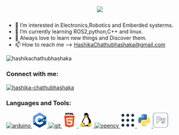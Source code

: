 <h1 align="center">
    <img src="https://readme-typing-svg.herokuapp.com/?font=Righteous&size=35&center=true&vCenter=true&width=500&height=70&duration=5000&lines=Hey!+👋;+I'm+Hashika+Chathubhashaka!;" />
</h1>

- 👀 I’m interested in Electronics,Robotics and Emberded systerms.
- 🌱 I’m currently learning ROS2,python,C++ and linux.
- 💞️ Always love to learn new things and Discover them.
- 📫 How to reach me  -->  HashikaChathubhashaka@gmail.com

<p align="left"> <img src="https://komarev.com/ghpvc/?username=hashikachathubhashaka&label=Profile%20views&color=0e75b6&style=flat" alt="hashikachathubhashaka" /> </p>


<h3 align="left">Connect with me:</h3>
<p align="left">
<a href="https://linkedin.com/in/hashika-chathubhashaka" target="blank"><img align="center" src="https://raw.githubusercontent.com/rahuldkjain/github-profile-readme-generator/master/src/images/icons/Social/linked-in-alt.svg" alt="hashika-chathubhashaka" height="30" width="40" /></a>
</p>


<h3 align="left">Languages and Tools:</h3>
<p align="left"> <a href="https://www.arduino.cc/" target="_blank" rel="noreferrer"> <img src="https://cdn.worldvectorlogo.com/logos/arduino-1.svg" alt="arduino" width="40" height="40"/> </a> <a href="https://www.w3schools.com/cpp/" target="_blank" rel="noreferrer"> <img src="https://raw.githubusercontent.com/devicons/devicon/master/icons/cplusplus/cplusplus-original.svg" alt="cplusplus" width="40" height="40"/> </a> <a href="https://git-scm.com/" target="_blank" rel="noreferrer"> <img src="https://www.vectorlogo.zone/logos/git-scm/git-scm-icon.svg" alt="git" width="40" height="40"/> </a> <a href="https://www.w3.org/html/" target="_blank" rel="noreferrer"> <img src="https://raw.githubusercontent.com/devicons/devicon/master/icons/html5/html5-original-wordmark.svg" alt="html5" width="40" height="40"/> </a> <a href="https://www.linux.org/" target="_blank" rel="noreferrer"> <img src="https://raw.githubusercontent.com/devicons/devicon/master/icons/linux/linux-original.svg" alt="linux" width="40" height="40"/> </a> <a href="https://opencv.org/" target="_blank" rel="noreferrer"> <img src="https://www.vectorlogo.zone/logos/opencv/opencv-icon.svg" alt="opencv" width="40" height="40"/> </a> <a href="https://docs.ros.org/en/humble/index.html" target="_blank" rel="noreferrer"> <img src="https://github.com/devicons/devicon/blob/master/icons/ros/ros-original.svg" alt="ROS2" width="40" height="40"/> </a> <a href="https://www.python.org" target="_blank" rel="noreferrer"> <img src="https://raw.githubusercontent.com/devicons/devicon/master/icons/python/python-original.svg" alt="python" width="40" height="40"/> </a> </a> <a href="https://www.photoshop.com/en" target="_blank" rel="noreferrer"> <img src="https://raw.githubusercontent.com/devicons/devicon/master/icons/photoshop/photoshop-line.svg" alt="photoshop" width="40" height="40"/>  </p>


<!---
HashikaChathubhashaka/HashikaChathubhashaka is a ✨ special ✨ repository because its `README.md` (this file) appears on your GitHub profile.
You can click the Preview link to take a look at your changes.
--->
